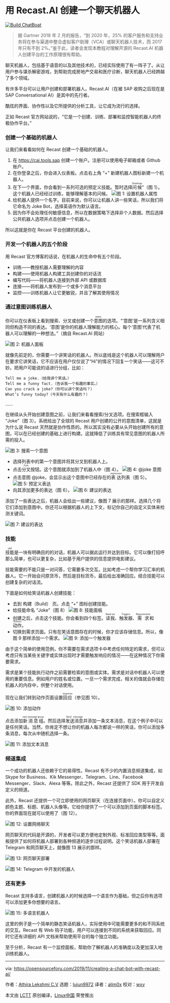 [#]: collector: (lujun9972)
[#]: translator: (alim0x)
[#]: reviewer: (wxy)
[#]: publisher: (wxy)
[#]: url: (https://linux.cn/article-12878-1.html)
[#]: subject: (Creating a Chat Bot with Recast.AI)
[#]: via: (https://opensourceforu.com/2019/11/creating-a-chat-bot-with-recast-ai/)
[#]: author: (Athira Lekshmi C.V https://opensourceforu.com/author/athira-lekshmi/)

用 Recast.AI 创建一个聊天机器人
======

[![][1]][2]

> 据 Gartner 2018 年 2 月的报告，“到 2020 年，25% 的客户服务和支持业务将在参与渠道中整合虚拟客户助理（VCA）或聊天机器人技术，而 2017 年只有不到 2%。”鉴于此，读者会发现本教程对理解开源的 Recast.AI 机器人创建平台的工作原理很有帮助。

聊天机器人，包括基于语音的以及其他技术的，已经实际使用了有一阵子了。从让用户参与谋杀解密游戏，到帮助完成房地产交易和医疗诊断，聊天机器人已经跨越了多个领域。

有许多平台可以让用户创建和部署机器人。Recast.AI（在被 SAP 收购之后现在是 SAP Conversational AI）是其中的先行者。

酷炫的界面、协作性以及它所提供的分析工具，让它成为流行的选择。

正如 Recast 官方网站说的，“它是一个创建、训练、部署和监控智能机器人的终极协作平台。”

### 创建一个基础的机器人

让我们来看看如何在 Recast 创建一个基础的机器人。

  1. 在 https://cai.tools.sap 创建一个账户。注册可以使用电子邮箱或者 Github 账户。
  2. 在你登录之后，你会进入仪表板。点击右上角 “+” 新建机器人图标新建一个机器人。
  3. 在下一个界面，你会看到一系列可选的预定义技能。暂时选择<ruby>问候<rt>Greetings</rt></ruby>”（图 1）。这个机器人已经经过训练，能够理解基本的问候。
  ![图 1: 设置机器人属性][3]
  4. 给机器人提供一个名字。目前来说，你可以让机器人讲一些笑话，所以我们将它命名为 Joke Bot，选择英语作为默认语言。
  5. 因为你不会处理任何敏感信息，所以在数据策略下选择非个人数据。然后选择公共机器人选项并点击创建一个机器人。

所以这就是你在 Recast 平台创建的机器人。

### 开发一个机器人的五个阶段

用 Recast 官方博客的话说，在机器人的生命中有五个阶段。

  * 训练——教授机器人需要理解的内容
  * 构建——使用机器人构建工具创建你的对话流
  * 编写代码——将机器人连接到外部 API 或数据库
  * 连接——将机器人发布到一个或多个消息平台
  * 监控——训练机器人让它更敏锐，并且了解其使用情况

### 通过意图训练机器人

你可以在仪表板上看到搜索、分叉或创建一个<ruby>意图<rt>intent</rt></ruby>的选项。“‘意图’是一系列含义相同但构造不同的表达。‘意图’是你的机器人理解能力的核心。每个‘意图’代表了机器人可以理解的一种想法。”（摘自 Recast.AI 网站）

![图 2: 机器人面板][4]

就像先前定的，你需要一个讲笑话的机器人。所以底线是这个机器人可以理解用户在要求它讲笑话，它不应该在用户仅仅说了“Hi”的情况下回复一个笑话——这可不妙。把用户可能说的话进行分组，比如：

```
Tell me a joke.（给我讲个笑话。）
Tell me a funny fact.（告诉我一个有趣的事实。）
Can you crack a joke?（你可以讲个笑话吗？）
What’s funny today?（今天有什么有趣的？）
```
……

在继续从头开始创建意图之前，让我们来看看搜索/分叉选项。在搜索框输入 “Joke”（图 3）。系统给出了全球的 Recast 用户创建的公开的意图清单，这就是为什么说 Recast 天然就是协作性质的。所以其实没有必要从头开始创建所有的意图，可以在已经创建的基础上进行构建。这就降低了训练具有常见意图的机器人所需的投入。

![图 3: 搜索一个意图][5]

  * 选择列表中的第一个意图并将其分叉到机器人上。
  * 点击<ruby>分叉<rt>Fork</rt></ruby>按钮。这个意图就添加到了机器人中（图 4）。
  ![图 4: @joke 意图][6]
  * 点击意图 @joke，会显示出这个意图中已经存在的<ruby>表达<rt>expression</rt></ruby>列表（图 5）。
  ![图 5: 预定义表达][7]
  * 向其添加更多的表达（图 6）。
  ![图 6: 建议的表达][8]

添加了一些表达之后，机器人会给出一些建议，像图 7 展示的那样。选择几个将它们添加到意图中。你还可以根据机器人的上下文，标记你自己的自定义实体来检测关键词。

![图 7: 建议的表达][9]

### 技能

<ruby>技能<rt>skill</rt></ruby>是一块有明确目的的对话，机器人可以据此运行并达到目标。它可以像打招呼那么简单，也可以更复杂，比如基于用户提供的信息提供电影建议。

技能需要的不能只是一对问答，它需要多次交互。比如考虑一个帮你学习汇率的机器人。它一开始会问原货币，然后是目标货币，最后给出准确回应。结合技能可以创建复杂的对话流。

下面是如何给笑话机器人创建技能：

  * 去到 构建（Build） 页。点击 “+” 图标创建技能。
  * 给技能命名 “Joke”（图 8）
  ![图 8: 技能面板][10]
  * 创建之后，点击这个技能。你会看到四个标签。<ruby>读我<rt>Read me</rt></ruby>、<ruby>触发器<rt>Triggers</rt></ruby>、<ruby>需求<rt>Requirements</rt></ruby>和 <ruby>动作<rt>Actions</rt></ruby>。
  * 切换到需求页面。只有在笑话意图存在的时候，你才应该存储信息。所以，像图 9 那样添加一个需求。
  ![图 9: 添加一个触发器][11]

由于这个简单的使用范例，你不需要在需求选项卡中考虑任何特定的需求，但可以考虑只有当某些关键字或实体出现时才需要触发响应的情况——在这种情况下你需要需求。

需求是某个技能执行动作之前需要检索的意图或实体。需求是对话中机器人可以使用的重要信息。例如用户的姓名或位置。一旦一个需求完成，相关的值就会存储在机器人的内存中，供整个对话使用。

现在让我们转到动作页面设置<ruby>回应<rt>response</rt></ruby>（参见图 10）。

![图 10: 添加动作][12]

点击添加<ruby>新消息组<rt>new message group</rt></ruby>。然后选择<ruby>发送消息<rt>Send message</rt></ruby>并添加一条文本消息，在这个例子中可以是任何笑话。当然，你肯定不想让你的机器人每次都说一样的笑话，你可以添加多条消息，每次从中随机选择一条。

![图 11: 添加文本消息][13]

### 频道集成

一个成功的机器人还依赖于它的易得性。Recast 有不少的内置消息频道集成，如 Skype for Business、Kik Messenger、Telegram、Line、Facebook Messenger、Slack、Alexa 等等。除此之外，Recast 还提供了 SDK 用于开发自定义的频道。

此外，Recast 还提供一个可立即使用的网页聊天（在连接页面中）。你可以自定义颜色主题、标题、机器人头像等。它给你提供了一个可以添加到页面的脚本标签。你的界面现在就可以使用了（图 12）。

![图 12: 设置网络聊天][14]

网页聊天的代码是开源的，开发者可以更方便地定制外观、标准回应类型等等。面板提供了如何将机器人部署到各种频道的逐步过程说明。这个笑话机器人部署在 Telegram 和网页聊天上，就像图 13 展示的那样。

![图 13: 网页聊天部署][15]

![图 14: Telegram 中开发的机器人][16]

### 还有更多

Recast 支持多语言，创建机器人的时候选择一个语言作为基础，但之后你有选项可以添加更多你想要的语言。

![图 15: 多语言机器人][17]

这里的例子是一个简单的静态笑话机器人，实际使用中可能需要更多的和不同系统的交互。Recast 有 Web 钩子功能，用户可以连接到不同的系统来获取回应。同时它还有详细的 API 文档来帮助使用平台的每个独立功能。

至于分析，Recast 有一个监控面板，帮助你了解机器人的准确度以及更加深入地训练机器人。

--------------------------------------------------------------------------------

via: https://opensourceforu.com/2019/11/creating-a-chat-bot-with-recast-ai/

作者：[Athira Lekshmi C.V][a]
选题：[lujun9972][b]
译者：[alim0x](https://github.com/alim0x)
校对：[wxy](https://github.com/wxy)

本文由 [LCTT](https://github.com/LCTT/TranslateProject) 原创编译，[Linux中国](https://linux.cn/) 荣誉推出

[a]: https://opensourceforu.com/author/athira-lekshmi/
[b]: https://github.com/lujun9972
[1]: https://i0.wp.com/opensourceforu.com/wp-content/uploads/2019/04/Build-ChatBoat.jpg?resize=696%2C442&ssl=1 (Build ChatBoat)
[2]: https://i0.wp.com/opensourceforu.com/wp-content/uploads/2019/04/Build-ChatBoat.jpg?fit=900%2C572&ssl=1
[3]: https://i1.wp.com/opensourceforu.com/wp-content/uploads/2019/11/Figure-1-Setting-the-bot-properties.jpg
[4]: https://i1.wp.com/opensourceforu.com/wp-content/uploads/2019/11/Figure-2-Setting-the-bot-properties.jpg
[5]: https://i0.wp.com/opensourceforu.com/wp-content/uploads/2019/11/Figure-3-Searching-an-intent.jpg
[6]: https://i0.wp.com/opensourceforu.com/wp-content/uploads/2019/11/Figure-4-@joke-intent.jpg
[7]: https://i0.wp.com/opensourceforu.com/wp-content/uploads/2019/11/Figure-5-Predefined-expressions.jpg
[8]: https://i2.wp.com/opensourceforu.com/wp-content/uploads/2019/11/Figure-6-Suggested-expressions.jpg
[9]: https://i1.wp.com/opensourceforu.com/wp-content/uploads/2019/11/Figure-7-Suggested-expressions.jpg
[10]: https://i0.wp.com/opensourceforu.com/wp-content/uploads/2019/11/Figure-8-Skills-dashboard.jpg
[11]: https://i0.wp.com/opensourceforu.com/wp-content/uploads/2019/11/Figure-9-Adding-a-trigger.jpg
[12]: https://i0.wp.com/opensourceforu.com/wp-content/uploads/2019/11/Figure-10-Adding-actions.jpg
[13]: https://i1.wp.com/opensourceforu.com/wp-content/uploads/2019/11/Figure-11-Adding-text-messages.jpg
[14]: https://i2.wp.com/opensourceforu.com/wp-content/uploads/2019/11/Figure-12-Setting-up-webchat.jpg
[15]: https://i0.wp.com/opensourceforu.com/wp-content/uploads/2019/11/Figure-13-Webchat-deployed.jpg
[16]: https://i2.wp.com/opensourceforu.com/wp-content/uploads/2019/11/Figure-14-Bot-deployed-in-Telegram.jpg
[17]: https://i1.wp.com/opensourceforu.com/wp-content/uploads/2019/11/Figure-15-Multi-language-bot.jpg
[18]: https://secure.gravatar.com/avatar/d24503a2a0bb8bd9eefe502587d67323?s=100&r=g
[19]: https://opensourceforu.com/author/athira-lekshmi/
[20]: https://opensourceforu.com/wp-content/uploads/2019/11/assoc.png
[21]: https://feedburner.google.com/fb/a/mailverify?uri=LinuxForYou&loc=en_US
